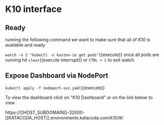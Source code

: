 # K10 interface

## Ready
running the following command we want to make sure that all of K10 is available and ready

`watch -n 2 "kubectl -n kasten-io get pods"`{{execute}}
once all pods are running hit `clear`{{execute interrupt}} or `CTRL + C` to exit watch

## Expose Dashboard via NodePort

`kubectl apply -f nodeport-svc.yaml`{{execute}}

To view the dashboard click on "K10 Dashboard" or on the link below to view

https://[[HOST_SUBDOMAIN]]-32000-[[KATACODA_HOST]].environments.katacoda.com/k10/#/

